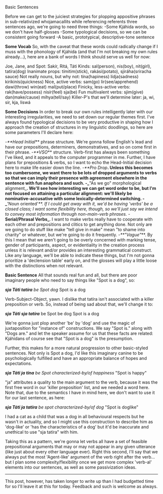 Basic Sentences

Before we can get to the juiciest strategies for plopping appositive phrases in sub-relativized whojamacallits while referencing referents three sentences ago, we're going to need three things:
-Some Kjáhida words, so we don't have half-glosses
-Some typological decisions, so we can be consistent going forward
-A basic, prototypical, descriptive-tone sentence


**Some Vocab**
So, with the caveat that these words could radically change if I muss with the phonology of Kjáhida (and that I'm not breaking my own rules already...), here are a bank of words I think should serve us well for now:

Joe, Jane, and Spot: Sakír, Ritá, Táti
Kinds: sal(person), nis(boy), nit(girl), tatíra(dog)
Inanimate props: tímitim(stick), rakási(potato), sjiráha(sriracha sauce)
Not really nouns, but why not: tína(hapiness) lídja(sadness) kirikinís(quickness)
Nice, active verbs: sam(go) lir(see/apprehend) dawi(throw) win(eat) mal(put/place)
Finicky, less-active verbs: rak(have/possess) nisír(feel) sja(be)
Fun multivalent verbs: sjim(give) dan(make/cause) mihya(tell/say)
Killer-P's that we'll determine later: ja, wi, sir, kja, liswá

**Some Decisions**
In order to break our own rules intelligently later with our interesting irregularities, we need to set down our regular themes first. I've always found typological decisions to be very productive in shaping how I approach the creation of structures in my linguistic doodlings, so here are some parameters I'll declare here:

-_**Head Initial_** phrase structure. We're gonna follow English's lead and have our prepositions, determiners, demonstratives, and so on come first in their phrase.
-_**VSO_** structure. Verb-first has always been something I've liked, and it appeals to the computer programmer in me. Further, I have plans for prepositions & verbs, so I want to echo the Head-Initial decision here to make life easier down the line.
-_**Pro Drop_**. Unless this becomes too cumbersome, we want there to be lots of dropped arguments to verbs so that we can imply their presence with agreement elsewhere in the sentence with fun anaphora and such.
-_**"As we go" morphological alignment_**. We'll see how interesting we can get word order to be, but I'm not focused on attaining a particular alignment: we'll likely be nominative-accusative with some lexically-determined switching.
-_**'Noun oriented'_**. If I could get away with it, we'd be having 'verbs' be a closed class; I want some flexibility here, though, so we'll just say we intend to convey most information through non-main-verb phrases.
-_**Serial/Phrasal Verbs_**. I want to make verbs really have to cooperate with each other and prepositions and clitics to get anything done. Not only are we going to do stuff like make "tell give in make" mean "to shame into charity" or whatever, but we're going to do it frequently.
-_**"Vague"_**. By this I mean that we aren't going to be overly concerned with marking tense, gender of participants, aspect, or evidentiality in the creation process unless it is relevant and/or provides an interesting grammatical construct. Like any language, we'll be able to indicate these things, but I'm not gonna prioritize a 'declension table' early on, and the glosses will play a little loose with the distinctions when not relevant.

**Basic Sentence**
All that sounds real fun and all, but there are poor imaginary people who need to say things like "Spot is a dog", so:

**_sja Táti tatíra_**
_be Spot dog_
Spot is a dog

Verb-Subject-Object, yawn. I dislike that tatíra isn't associated with a killer preposition or verb. So, instead of being sad about that, we'll change it to:

**_sja Táti sja tatíra_**
be Spot be dog
Spot is a dog

We're gonna just plop another 'be' by 'dog' and use the magic of juxtaposition for "instance of" constructions. We say "Spot is." along with "Dogs are." and let the speaker assume for us that these facts are related: Kjáhidans of course see that "Spot is a dog" is the presumption.

Further, this makes for a more natural progression to other basic-styled sentences. Not only is Spot a dog, I'd like this imaginary canine to be psychologically fulfilled and have an appropriate balance of hopes and expectations.

**_sja Táti ja tína_**
_be Spot characterized-by/of happiness_
"Spot is happy"

"ja" attributes a quality to the main argument to the verb, because it was the first free word in our 'killer preposition' list, and we needed a word here. Note that, due to the semantics I have in mind here, we don't want to use it for our last sentence, as here:

**_sja Táti ja tatíra_**
_be spot characterized-by/of dog_
"Spot is doglike"

I had a cat as a child that was a dog in all behavioural respects but he wasn't in actuality, and so I might use this construction to describe him as 'dog-like' or 'has the characteristics of a dog' but it'd be inaccurate and unethical to use "sja tatíra" with him.

Taking this as a pattern, we're gonna let verbs all have a set of feasible prepositional arguments that may or may not appear in any given utterance (like just about every other language ever). Right this second, I'll say that we always put the most 'Agent-like' argument of the verb right after the verb... but I plan some complexity/flexibility once we get more complex 'verb-al' elements into our sentences, as well as some passivization ideas.

----------------------------

This post, however, has taken longer to write up than I had budgetted time for so I'll leave it at this for today. Feedback and such is welcome as always.



